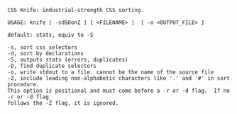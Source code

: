     CSS Knife: industrial-strength CSS sorting.

    USAGE: knife [ -sdSDonZ ] [ <FILENAME> ]  [ -o <OUTPUT_FILE> ] 

    default: stats, equiv to -S

    -s, sort css selectors
    -d, sort by declarations
    -S, outputs stats (errors, duplicates)
    -D, find duplicate selectors
    -o, write stdout to a file. cannot be the name of the source file
    -Z, include leading non-alphabetic characters like '.' and '#' in sort procedure.  
    This option is positional and must come before a -r or -d flag.  If no -r or -d flag
    follows the -Z flag, it is ignored.
